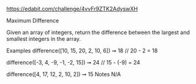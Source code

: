 https://edabit.com/challenge/4vvFr9ZTK2AdyswXH

Maximum Difference

Given an array of integers, return the difference between the largest and smallest integers in the array.

Examples
difference([10, 15, 20, 2, 10, 6]) ➞ 18
// 20 - 2 = 18

difference([-3, 4, -9, -1, -2, 15]) ➞ 24
// 15 - (-9) = 24

difference([4, 17, 12, 2, 10, 2]) ➞ 15
Notes
N/A